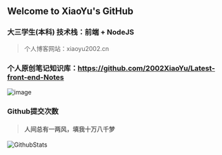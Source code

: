 ## Welcome to XiaoYu's GitHub

### 大三学生(本科) 技术栈：前端 + NodeJS


> 个人博客网站：xiaoyu2002.cn
### 个人原创笔记知识库：https://github.com/2002XiaoYu/Latest-front-end-Notes


![image](https://user-images.githubusercontent.com/84832795/212478754-bb2b6468-c2ef-486b-ae8b-a79a0faf715d.png)
<br/>


### Github提交次数<br/>
> #### 人间总有一两风，填我十万八千梦<br/>
![GithubStats](https://github-readme-stats.vercel.app/api?username=2002XiaoYu&show_icons=true&theme=dark&count_private=true)

<!-- github使用语言 -->
<!-- ![Most Used Languages](https://github-readme-stats.vercel.app/api/top-langs/?username=2002XiaoYu0&theme=dark&layout=compact) -->
<br/>
